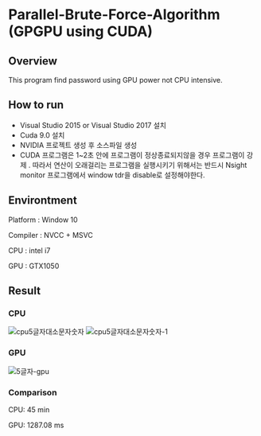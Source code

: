# Parallel-Brute-Force-Algorithm (GPGPU using CUDA)

## Overview
This program find password using GPU power not CPU intensive.

## How to run
<ul>
  <li> Visual Studio 2015 or Visual Studio 2017 설치 </li>
  <li> Cuda 9.0 설치 </li>
  <li> NVIDIA 프로젝트 생성 후 소스파일 생성 </li>
  <li> CUDA 프로그램은 1~2초 안에 프로그램이 정상종료되지않을 경우 프로그램이 강제 . 따라서 연산이 오래걸리는 프로그램을 실행시키기 위해서는 반드시 Nsight monitor 프로그램에서 window tdr을 disable로 설정해야한다. </li>
</ul>


## Environtment
<p>Platform : Window 10</p>
<p>Compiler : NVCC + MSVC</p>
<p>CPU : intel i7</p>
<p>GPU : GTX1050</p>




## Result

### CPU
![cpu5글자대소문자숫자](https://user-images.githubusercontent.com/12508269/54700769-fe871300-4b76-11e9-87b6-7a3ed7159c1f.PNG)
![cpu5글자대소문자숫자-1](https://user-images.githubusercontent.com/12508269/54700772-ffb84000-4b76-11e9-8f7f-907bfd03d8ad.PNG)

### GPU
![5글자-gpu](https://user-images.githubusercontent.com/12508269/54700748-f5964180-4b76-11e9-8ce4-15adcafbfeec.PNG)


### Comparison
<p> CPU: 45 min </p>
<p> GPU: 1287.08 ms </p>

